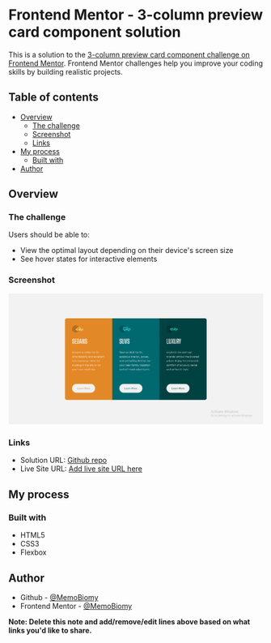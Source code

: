# Frontend Mentor - 3-column preview card component solution

This is a solution to the [3-column preview card component challenge on Frontend Mentor](https://www.frontendmentor.io/challenges/3column-preview-card-component-pH92eAR2-). Frontend Mentor challenges help you improve your coding skills by building realistic projects.

## Table of contents

- [Overview](#overview)
  - [The challenge](#the-challenge)
  - [Screenshot](#screenshot)
  - [Links](#links)
- [My process](#my-process)
  - [Built with](#built-with)
- [Author](#author)

## Overview

### The challenge

Users should be able to:

- View the optimal layout depending on their device's screen size
- See hover states for interactive elements

### Screenshot

![Design preview](./images/screenshot.png)

### Links

- Solution URL: [Github repo](https://github.com/MemoBiomy/3-column-cards)
- Live Site URL: [Add live site URL here](https://memobiomy.github.io/3-column-cards/)

## My process

### Built with

- HTML5
- CSS3
- Flexbox

## Author

- Github - [@MemoBiomy](https://github.com/MemoBiomy)
- Frontend Mentor - [@MemoBiomy](https://www.frontendmentor.io/profile/MemoBiomy)

**Note: Delete this note and add/remove/edit lines above based on what links you'd like to share.**
